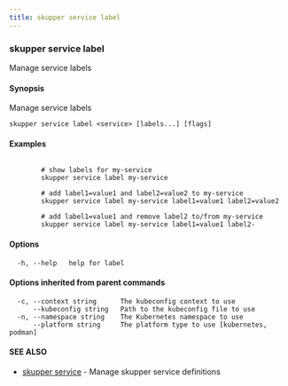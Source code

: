 ```yaml
---
title: skupper service label
---
```

### skupper service label

Manage service labels

#### Synopsis

Manage service labels

```
skupper service label <service> [labels...] [flags]
```

#### Examples

```

        # show labels for my-service
        skupper service label my-service

        # add label1=value1 and label2=value2 to my-service
        skupper service label my-service label1=value1 label2=value2

        # add label1=value1 and remove label2 to/from my-service 
        skupper service label my-service label1=value1 label2-
```

#### Options

```
  -h, --help   help for label
```

#### Options inherited from parent commands

```
  -c, --context string      The kubeconfig context to use
      --kubeconfig string   Path to the kubeconfig file to use
  -n, --namespace string    The Kubernetes namespace to use
      --platform string     The platform type to use [kubernetes, podman]
```

#### SEE ALSO

* [skupper service](skupper_service.html)	 - Manage skupper service definitions

<!-- ###### Auto generated by spf13/cobra on 1-Feb-2024
 -->